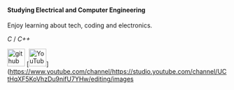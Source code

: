 
#### Studying Electrical and Computer Engineering
Enjoy learning about tech, coding and electronics.

*C* / *C++*

[<img src='https://cdn.jsdelivr.net/npm/simple-icons@3.0.1/icons/github.svg' alt='github' height='40'>](https://github.com/borislisandro)  [<img src='https://cdn.jsdelivr.net/npm/simple-icons@3.0.1/icons/youtube.svg' alt='YouTube' height='40'>](https://www.youtube.com/channel/https://studio.youtube.com/channel/UCtHqXF5KoVhzDu9nifU7YHw/editing/images
